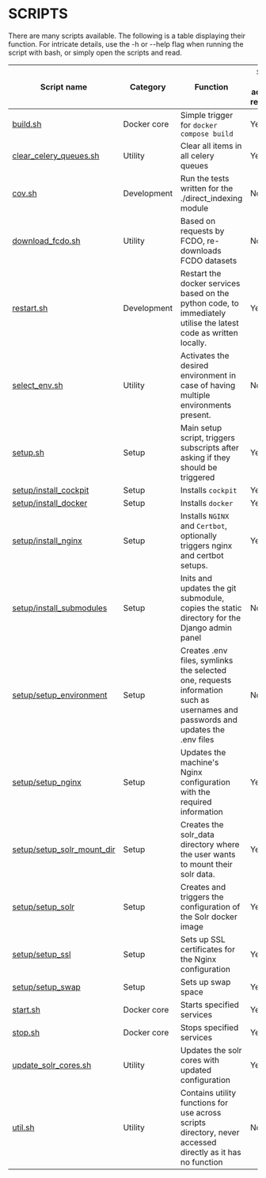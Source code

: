 # SCRIPTS

There are many scripts available. The following is a table displaying their function. For intricate details, use the -h or --help flag when running the script with bash, or simply open the scripts and read.

| Script name | Category | Function | Sudo (root access) required |
|---|---|---|---|
| [build.sh](../scripts/build.sh) | Docker core | Simple trigger for `docker compose build` | Yes |
| [clear_celery_queues.sh](../scripts/clear_celery_queues.sh) | Utility | Clear all items in all celery queues | Yes |
| [cov.sh](../scripts/cov.sh) | Development | Run the tests written for the ./direct_indexing module | No |
| [download_fcdo.sh](../scripts/download_fcdo.sh) | Utility | Based on requests by FCDO, re-downloads FCDO datasets | No |
| [restart.sh](../scripts/restart.sh) | Development | Restart the docker services based on the python code, to immediately utilise the latest code as written locally. | Yes |
| [select_env.sh](../scripts/select_env.sh) | Utility | Activates the desired environment in case of having multiple environments present. | No |
| [setup.sh](../scripts/setup.sh) | Setup | Main setup script, triggers subscripts after asking if they should be triggered | Yes |
| [setup/install_cockpit](../scripts/setup/install_cockpit.sh) | Setup | Installs `cockpit` | Yes |
| [setup/install_docker](../scripts/setup/install_docker.sh) | Setup | Installs `docker` | Yes |
| [setup/install_nginx](../scripts/setup/install_nginx.sh) | Setup | Installs `NGINX` and `Certbot`, optionally triggers nginx and certbot setups. | Yes |
| [setup/install_submodules](../scripts/setup/install_submodules.sh) | Setup | Inits and updates the git submodule, copies the static directory for the Django admin panel | No |
| [setup/setup_environment](../scripts/setup/setup_environment.sh) | Setup | Creates .env files, symlinks the selected one, requests information such as usernames and passwords and updates the .env files | No |
| [setup/setup_nginx](../scripts/setup/setup_nginx.sh) | Setup | Updates the machine's Nginx configuration with the required information | Yes |
| [setup/setup_solr_mount_dir](../scripts/setup/setup_solr_mount_dir.sh) | Setup | Creates the solr_data directory where the user wants to mount their solr data. | Yes |
| [setup/setup_solr](../scripts/setup/setup_solr.sh) | Setup | Creates and triggers the configuration of the Solr docker image | Yes |
| [setup/setup_ssl](../scripts/setup/setup_ssl.sh) | Setup | Sets up SSL certificates for the Nginx configuration | Yes |
| [setup/setup_swap](../scripts/setup/setup_swap.sh) | Setup | Sets up swap space | Yes |
| [start.sh](../scripts/start.sh) | Docker core | Starts specified services | Yes |
| [stop.sh](../scripts/stop.sh) | Docker core | Stops specified services | Yes |
| [update_solr_cores.sh](../scripts/update_solr_cores.sh) | Utility | Updates the solr cores with updated configuration | Yes |
| [util.sh](../scripts/util.sh) | Utility | Contains utility functions for use across scripts directory, never accessed directly as it has no function | No |
